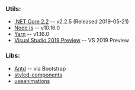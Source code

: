 ### Utils:
* [.NET Core 2.2](https://dotnet.microsoft.com/download/thank-you/dotnet-sdk-2.2.300-windows-x64-installer) -- v2.2.5 (Released 2019-05-21)
* [Node.js](https://nodejs.org/dist/v10.16.0/node-v10.16.0-x64.msi) -- v10.16.0
* [Yarn](https://yarnpkg.com/en/docs/install#windows-stable) -- v1.16.0
* [Visual Studio 2019 Preview](https://visualstudio.microsoft.com/ru/thank-you-downloading-visual-studio/?ch=pre&sku=community&rel=16&utm_medium=microsoft&utm_source=docs.microsoft.com&utm_campaign=download+from+relnotes&utm_content=vs2019preview+button&rr=https%3A%2F%2Fdocs.microsoft.com%2Fru-ru%2Fvisualstudio%2Freleases%2F2019%2Frelease-notes-preview) -- VS 2019 Preview

### Libs:
* [Antd](https://ant.design/) -- via Bootstrap
* [styled-components](https://www.styled-components.com/)
* [useanimations](https://useanimations.com/)